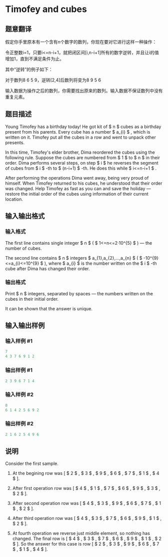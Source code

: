 # Timofey and cubes

## 题意翻译

假定你手里原本有一个含有n个数字的数列，你现在要对它进行这样一种操作：

令正整数i=1，只要i<=n-i+1，就把闭区间[i,n-i+1]所有的数字逆转，并且让i的值增加1，直到不满足条件为止。

其中“逆转”的例子如下：

对于数列8 6 5 9，逆转[2,4]后数列将变为8 9 5 6

输入数据为操作之后的数列，你需要找出原来的数列。输入数据不保证数列中没有重复元素。

## 题目描述

Young Timofey has a birthday today! He got kit of $ n $ cubes as a birthday present from his parents. Every cube has a number $ a_{i} $ , which is written on it. Timofey put all the cubes in a row and went to unpack other presents.

In this time, Timofey's elder brother, Dima reordered the cubes using the following rule. Suppose the cubes are numbered from $ 1 $ to $ n $ in their order. Dima performs several steps, on step $ i $ he reverses the segment of cubes from $ i $ -th to $ (n-i+1) $ -th. He does this while $ i<=n-i+1 $ .

After performing the operations Dima went away, being very proud of himself. When Timofey returned to his cubes, he understood that their order was changed. Help Timofey as fast as you can and save the holiday — restore the initial order of the cubes using information of their current location.

## 输入输出格式

### 输入格式

The first line contains single integer $ n $ ( $ 1<=n<=2·10^{5} $ ) — the number of cubes.

The second line contains $ n $ integers $ a_{1},a_{2},...,a_{n} $ ( $ -10^{9}<=a_{i}<=10^{9} $ ), where $ a_{i} $ is the number written on the $ i $ -th cube after Dima has changed their order.

### 输出格式

Print $ n $ integers, separated by spaces — the numbers written on the cubes in their initial order.

It can be shown that the answer is unique.

## 输入输出样例

### 输入样例 #1

```cpp
7
4 3 7 6 9 1 2

```
### 输出样例 #1

```cpp
2 3 9 6 7 1 4
```


### 输入样例 #2

```cpp
8
6 1 4 2 5 6 9 2

```
### 输出样例 #2

```cpp
2 1 6 2 5 4 9 6
```


## 说明

Consider the first sample.

1. At the begining row was \[ $ 2 $ , $ 3 $ , $ 9 $ , $ 6 $ , $ 7 $ , $ 1 $ , $ 4 $ \].

2. After first operation row was \[ $ 4 $ , $ 1 $ , $ 7 $ , $ 6 $ , $ 9 $ , $ 3 $ , $ 2 $ \].

3. After second operation row was \[ $ 4 $ , $ 3 $ , $ 9 $ , $ 6 $ , $ 7 $ , $ 1 $ , $ 2 $ \].

4. After third operation row was \[ $ 4 $ , $ 3 $ , $ 7 $ , $ 6 $ , $ 9 $ , $ 1 $ , $ 2 $ \].

5. At fourth operation we reverse just middle element, so nothing has changed. The final row is \[ $ 4 $ , $ 3 $ , $ 7 $ , $ 6 $ , $ 9 $ , $ 1 $ , $ 2 $ \]. So the answer for this case is row \[ $ 2 $ , $ 3 $ , $ 9 $ , $ 6 $ , $ 7 $ , $ 1 $ , $ 4 $ \].

